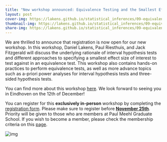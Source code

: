 ```yaml
---
title: "New workshop announced: Equivalence Testing and the Smallest Effect Size of Interest"
layout: post
cover-img: https://lakens.github.io/statistical_inferences/09-equivalencetest_files/figure-html/fig-tdistequivalence-1.png
thumbnail-img: https://lakens.github.io/statistical_inferences/09-equivalencetest_files/figure-html/fig-tdistequivalence-1.png
share-img: https://lakens.github.io/statistical_inferences/09-equivalencetest_files/figure-html/fig-tdistequivalence-1.png
---
```


We are thrilled to announce that registration is now open for our new workshop. In this workshop, Daniel Lakens, Paul Riesthuis, and Jack Fitzgerald will discuss the underlying rationale of interval hypothesis tests  and different approaches to specifying a smallest effect size of interest to test against in an equivalence test. This workshop also contains hands-on practices to perform equivalence tests, as well as more advance topics such as a-priori power analyses for interval hypothesis tests and three-sided hypothesis tests. 

You can find more about this workshop [here](https://paulmeehlschool.github.io/workshops/second%20year/equivalence/). We look forward to seeing you in Eindhoven on the 12th of December!

You can register for this **exclusively in-person** workshop by completing the [registration form](https://forms.office.com/Pages/ResponsePage.aspx?id=R_J9zM5gD0qddXBM9g78ZP_Kihp-VglPgWom9gajHXdURDJHTFU4U1k1NDlTNTEyUEtCQUJYRFRGVS4u). Please make sure to register before <ins>**November 25th**</ins>. Priority will be given to those who are members at Paul Meehl Graduate School. If you wish to become a member, please check the membership criteria on this [page](https://paulmeehlschool.github.io/membership/).

![img](https://lakens.github.io/statistical_inferences/09-equivalencetest_files/figure-html/fig-tdistequivalence-1.png)
